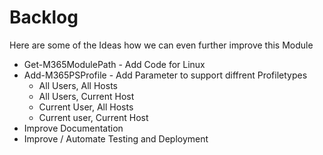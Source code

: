# Backlog

Here are some of the Ideas how we can even further improve this Module

- Get-M365ModulePath - Add Code for Linux
- Add-M365PSProfile - Add Parameter to support diffrent Profiletypes
  - All Users, All Hosts
  - All Users, Current Host
  - Current User, All Hosts
  - Current user, Current Host
- Improve Documentation
- Improve / Automate Testing and Deployment
